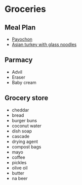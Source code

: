 # Groceries

## Meal Plan

- [Pavochon](https://www.bonappetit.com/recipe/pavochon)
- [Asian turkey with glass noodles](https://www.bonappetit.com/recipe/mouthwatering-turkey-with-glass-noodles)

## Parmacy

- Advil
- Eraser
- Baby cream

## Grocery store

- cheddar
- bread
- burger buns
- coconut water
- dish soap
- cascade
- drying agent
- compost bags
- mayo
- coffee
- pickles
- olive oil
- butter
- na beer
